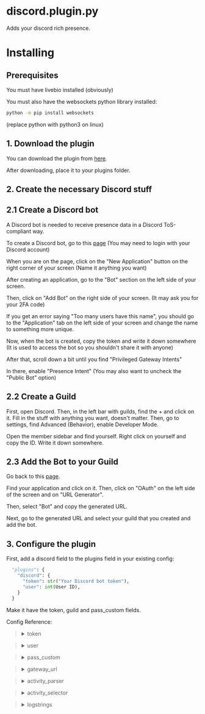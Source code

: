 # discord.plugin.py
Adds your discord rich presence.
# Installing
## Prerequisites
You must have livebio installed (obviously)

You must also have the websockets python library installed:
```bash
python -m pip install websockets
```
(replace python with python3 on linux)
## 1. Download the plugin
You can download the plugin from [here](https://laptopcat.github.io/livebio-plugins/plugins/discord/discord.plugin.py).

After downloading, place it to your plugins folder.

## 2. Create the necessary Discord stuff
## 2.1 Create a Discord bot
A Discord bot is needed to receive presence data in a Discord ToS-compliant way.

To create a Discord bot, go to this [page](https://discord.com/developers/applications) (You may need to login with your Discord account)

When you are on the page, click on the "New Application" button on the right corner of your screen (Name it anything you want)

After creating an application, go to the "Bot" section on the left side of your screen.

Then, click on "Add Bot" on the right side of your screen. (It may ask you for your 2FA code)

If you get an error saying "Too many users have this name", you should go to the "Application" tab on the left side of your screen and change the name to something more unique.

Now, when the bot is created, copy the token and write it down somewhere (It is used to access the bot so you shouldn't share it with anyone)

After that, scroll down a bit until you find "Privileged Gateway Intents"

In there, enable "Presence Intent" (You may also want to uncheck the "Public Bot" option)
## 2.2 Create a Guild
First, open Discord. Then, in the left bar with guilds, find the + and click on it.
Fill in the stuff with anything you want, doesn't matter.
Then, go to settings, find Advanced (Behavior), enable Developer Mode.

Open the member sidebar and find yourself. Right click on yourself and copy the ID. Write it down somewhere.

## 2.3 Add the Bot to your Guild
Go back to this [page](https://discord.com/developers/applications).

Find your application and click on it. Then, click on "OAuth" on the left side of the screen and on "URL Generator".

Then, select "Bot" and copy the generated URL.

Next, go to the generated URL and select your guild that you created and add the bot.
## 3. Configure the plugin
First, add a discord field to the plugins field in your existing config:
```python
  "plugins": {
    "discord": {
      "token": str("Your Discord bot token"),
      "user": int(User ID),
    }
  }
```
Make it have the token, guild and pass_custom fields.

Config Reference:
<blockquote><details><summary>token</summary>
Your discord bot token. (String)
</details>
</blockquote>

<blockquote><details><summary>user</summary>
Your discord user id. (Integer)
</details>
</blockquote>

<blockquote><details><summary>pass_custom</summary>
  <i>Optional</i><br>
Whether your custom status should be used as an activity. Defaults to False (Boolean)
</details>
</blockquote>

<blockquote><details><summary>gateway_url</summary>
 <i>Optional</i><br>
What URL should the plugin connect to. Defaults to wss://gateway.discord.gg/?v=10&encoding=json (String)
</details>
</blockquote>

<blockquote><details><summary>activity_parser</summary>
 <i>Optional</i><br>
A function which parses the activities you get from discord's gateway into a list. Default function can be found in code. 
  
lambda strings,activities: [[strings[i['type']], i["details"] if i['type']==1 else (i['name'] if i['type']!=4 else i['state'])] if i.get('id')!='spotify:1' else [strings[i["type"]], i["state"], i["details"]] for i in activities]
</details>
</blockquote>

<blockquote><details><summary>activity_selector</summary>
 <i>Optional</i><br>
A function which selects an activity to display from activities parsed by activity_parser. Default function can be found in code.
</details>
</blockquote>

<blockquote><details><summary>logstrings</summary>
<i>Optional</i><br>
Dictionary of strings that are logged to the console or used somewhere to generate the bio. Default logstrings are <a href="https://github.com/LaptopCat/livebio-plugins/blob/main/plugins/discord/discord.plugin.py#L18">on line 18 of discord.plugin.py</a>
</details>
</blockquote>

